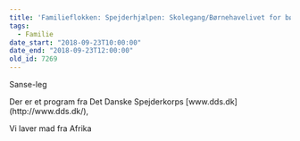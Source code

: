 ```yaml
---
title: 'Familieflokken: Spejderhjælpen: Skolegang/Børnehavelivet for børn med handicap!'
tags:
  - Familie
date_start: "2018-09-23T10:00:00"
date_end: "2018-09-23T12:00:00"
old_id: 7269
---
```

<p class="Textbody">Sanse-leg</p><p class="Textbody">Der er et program fra Det Danske Spejderkorps [www.dds.dk](http://www.dds.dk/),</p>

Vi laver mad fra Afrika